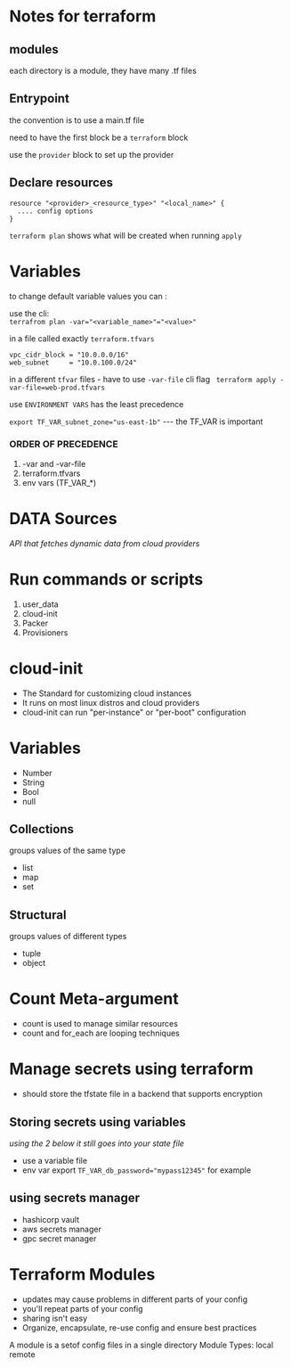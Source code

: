 # Notes for terraform

## modules
each directory is a module, they have many .tf files

## Entrypoint
the convention is to use a main.tf file

need to have the first block be a `terraform` block

use the `provider` block to set up the provider

## Declare resources
```
resource "<provider>_<resource_type>" "<local_name>" {
  .... config options
} 
```

`terraform plan` shows what will be created when running `apply`

# Variables
to change default variable values you can :

use the cli:  
`terrafrom plan -var="<variable_name>"="<value>"`

in a file called exactly `terraform.tfvars`
```
vpc_cidr_block = "10.0.0.0/16"
web_subnet     = "10.0.100.0/24"
```

in a different `tfvar` files - have to use `-var-file` cli flag
` terraform apply -var-file=web-prod.tfvars`

use `ENVIRONMENT VARS` has the least precedence

`export TF_VAR_subnet_zone="us-east-1b"` --- the TF_VAR is important

### ORDER OF PRECEDENCE
1. -var and -var-file
2. terraform.tfvars
3. env vars (TF_VAR_*)

# DATA Sources

*API that fetches dynamic data from cloud providers*

# Run commands or scripts
1. user_data
2. cloud-init
3. Packer 
4. Provisioners

# cloud-init
- The Standard for customizing cloud instances
- It runs on most linux distros and cloud providers
- cloud-init can run "per-instance" or "per-boot" configuration


# Variables
- Number
- String
- Bool
- null
## Collections
groups values of the same type
- list
- map
- set
## Structural
groups values of different types
- tuple
- object

# Count Meta-argument
- count is used to manage similar resources 
- count and for_each are looping techniques

# Manage secrets using terraform
- should store the tfstate file in a backend that supports encryption
## Storing secrets using variables
*using the 2 below it still goes into your state file*
- use a variable file
- env var export `TF_VAR_db_password="mypass12345"` for example

## using secrets manager
- hashicorp vault
- aws secrets manager
- gpc secret manager

# Terraform Modules
- updates may cause problems in different parts of your config
- you'll repeat parts of your config
- sharing isn't easy
- Organize, encapsulate, re-use config and ensure best practices


A module is a setof config files in a single directory
Module Types:
local
remote 
